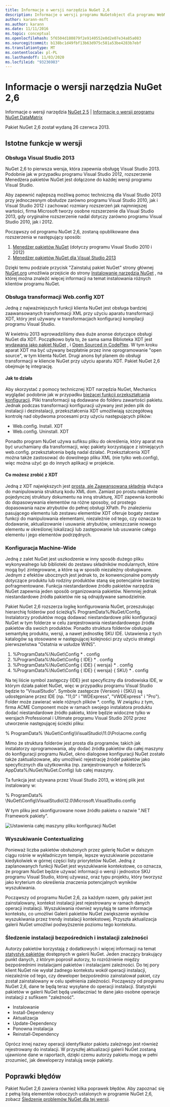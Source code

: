 ```yaml
---
title: Informacje o wersji narzędzia NuGet 2,6
description: Informacje o wersji programu NuGetobject dla programu WebMatrix, w tym znane problemy, poprawki błędów, dodane funkcje i DCR.
author: karann-msft
ms.author: karann
ms.date: 11/11/2016
ms.topic: conceptual
ms.openlocfilehash: 5f6504d180879f2e9140552e0d2e07e34a85a083
ms.sourcegitcommit: b138bc1d49fbf13b63d975c581a53be4283b7ebf
ms.translationtype: MT
ms.contentlocale: pl-PL
ms.lasthandoff: 11/03/2020
ms.locfileid: "93236983"
---
```

# <a name="nuget-26-release-notes"></a>Informacje o wersji narzędzia NuGet 2,6

Informacje o wersji narzędzia [NuGet 2,5](../release-notes/nuget-2.5.md)  |  [Informacje o wersji programu NuGet DataMatrix](../release-notes/nuget-2.6.1-for-webmatrix.md)

Pakiet NuGet 2,6 został wydaną 26 czerwca 2013.

## <a name="notable-features-in-the-release"></a>Istotne funkcje w wersji

### <a name="support-for-visual-studio-2013"></a>Obsługa Visual Studio 2013

NuGet 2,6 to pierwsza wersja, która zapewnia obsługę Visual Studio 2013. Podobnie jak w przypadku programu Visual Studio 2012, rozszerzenie Menedżera pakietów NuGet jest dołączone do każdej wersji programu Visual Studio.

Aby zapewnić najlepszą możliwą pomoc techniczną dla Visual Studio 2013 przy jednoczesnym obsłudze zarówno programu Visual Studio 2010, jak i Visual Studio 2012 i zachować rozmiary rozszerzeń jak najmniejszej wartości, firma Microsoft tworzy osobne rozszerzenie dla Visual Studio 2013, gdy oryginalne rozszerzenie nadal dotyczy zarówno programu Visual Studio 2010, jak i 2012.

Począwszy od programu NuGet 2,6, zostaną opublikowane dwa rozszerzenia w następujący sposób:

1. [Menedżer pakietów NuGet](https://marketplace.visualstudio.com/items?itemName=NuGetTeam.NuGetPackageManager) (dotyczy programu Visual Studio 2010 i 2012)
1. [Menedżer pakietów NuGet dla Visual Studio 2013](https://marketplace.visualstudio.com/items?itemName=NuGetTeam.NuGetPackageManagerforVisualStudio2013)

Dzięki temu podziale przycisk "Zainstaluj pakiet NuGet" strony głównej [NuGet.org](https://nuget.org) umożliwia przejście do strony [Instalowanie narzędzia NuGet](../install-nuget-client-tools.md) , na której można znaleźć więcej informacji na temat instalowania różnych klientów programu NuGet.

<a name="xdt"></a>

### <a name="xdt-webconfig-transformation-support"></a>Obsługa transformacji Web.config XDT

Jedną z najważniejszych funkcji klienta NuGet jest obsługa bardziej zaawansowanych transformacji XML przy użyciu aparatu transformacji XDT, który jest używany w transformacjach konfiguracji kompilacji programu Visual Studio.

W kwietniu 2013 wprowadziliśmy dwa duże anonse dotyczące obsługi NuGet dla XDT. Początkowo była to, że sama sama Biblioteka XDT jest [wydawana jako pakiet NuGet](https://nuget.org/packages/Microsoft.Web.Xdt) , i [Open Sourced in CodePlex](http://xdt.codeplex.com/). W tym kroku aparat XDT ma być używany bezpłatnie przez inne oprogramowanie "open source", w tym klienta NuGet. Drugi anons był planem do obsługi transformacji w kliencie NuGet przy użyciu aparatu XDT. Pakiet NuGet 2,6 obejmuje tę integrację.

#### <a name="how-it-works"></a>Jak to działa

Aby skorzystać z pomocy technicznej XDT narzędzia NuGet, Mechanics wyglądać podobnie jak w przypadku [bieżącej funkcji przekształcania konfiguracji](../create-packages/source-and-config-file-transformations.md).
Pliki transformacji są dodawane do folderu zawartości pakietu. Jednak podczas transformacji konfiguracji używany jest jeden plik do instalacji i dezinstalacji, przekształcenia XDT umożliwiają szczegółową kontrolę nad obydwoma procesami przy użyciu następujących plików:

- Web.config. Install. XDT
- Web.config. Uninstall. XDT

Ponadto program NuGet używa sufiksu pliku do określenia, który aparat ma być uruchamiany dla transformacji, więc pakiety korzystające z istniejących web.config. przekształcenia będą nadal działać. Przekształcenia XDT można także zastosować do dowolnego pliku XML (nie tylko web.config), więc można użyć go do innych aplikacji w projekcie.

#### <a name="what-you-can-do-with-xdt"></a>Co możesz zrobić z XDT

Jedną z XDT największych jest [prosta, ale Zaawansowana składnia](/previous-versions/aspnet/dd465326(v=vs.110)) służąca do manipulowania strukturą kodu XML dom. Zamiast po prostu nałożenie pojedynczej struktury dokumentu na inną strukturę, XDT zapewnia kontrolki do dopasowywania elementów na różne sposoby, od prostego dopasowania nazw atrybutów do pełnej obsługi XPath. Po znalezieniu pasującego elementu lub zestawu elementów XDT oferuje bogaty zestaw funkcji do manipulowania elementami, niezależnie od tego, czy oznacza to dodawanie, aktualizowanie i usuwanie atrybutów, umieszczanie nowego elementu w określonej lokalizacji lub zastępowanie lub usuwanie całego elementu i jego elementów podrzędnych.

### <a name="machine-wide-configuration"></a>Konfiguracja Machine-Wide

Jedną z zalet NuGet jest uszkodzenie w inny sposób dużego pliku wykonywalnego lub biblioteki do zestawu składników modularnych, które mogą być zintegrowane, a które są w sposób niezależny obsługiwane. Jednym z efektów ubocznych jest jednak to, że konwencjonalne pomysły dotyczące produktu lub rodziny produktów staną się potencjalnie bardziej pofragmentowane.
Funkcja niestandardowe źródło pakietów narzędzia NuGet zapewnia jeden sposób organizowania pakietów. Niemniej jednak niestandardowe źródła pakietów nie są odnajdywane samodzielnie.

Pakiet NuGet 2,6 rozszerza logikę konfigurowania NuGet, przeszukując hierarchię folderów pod ścieżką% ProgramData%/NuGet/Config. Instalatorzy produktów mogą dodawać niestandardowe pliki konfiguracji NuGet w tym folderze w celu zarejestrowania niestandardowego źródła pakietów dla swoich produktów. Ponadto struktura folderów obsługuje semantykę produktu, wersji, a nawet jednostkę SKU IDE. Ustawienia z tych katalogów są stosowane w następującej kolejności przy użyciu strategii pierwszeństwa "Ostatnia w usłudze WINS".

1. %ProgramData%\NuGet\Config \* . config
2. %ProgramData%\NuGet\Config \{ IDE} \* . config
3. %ProgramData%\NuGet\Config \{ IDE} \{ wersja} \* . config
4. %ProgramData%\NuGet\Config \{ IDE} \{ wersja} \{ SKU} \* . config

Na tej liście symbol zastępczy {IDE} jest specyficzny dla środowiska IDE, w którym działa pakiet NuGet, więc w przypadku programu Visual Studio będzie to "VisualStudio". Symbole zastępcze {Version} i {SKU} są udostępniane przez IDE (np. "11,0" i "WDExpress", "VWDExpress" i "Pro"). Folder może zawierać wiele różnych plików *. config.
W związku z tym, firma ACME Component może w ramach swojego instalatora produktu dodać niestandardowe źródło pakietu, które będzie widoczne tylko w wersjach Professional i Ultimate programu Visual Studio 2012 przez utworzenie następującej ścieżki pliku:

% ProgramData% \NuGet\Config\VisualStudio\11.0\Pro\acme.config

Mimo że struktura folderów jest prosta dla programów, takich jak instalatorzy oprogramowania, aby dodać źródła pakietów dla całej maszyny do konfiguracji programu NuGet, okno dialogowe konfiguracji NuGet zostało także zaktualizowane, aby umożliwić rejestrację źródeł pakietów jako specyficznych dla użytkownika (np. zarejestrowanych w folderze% AppData%/NuGet/NuGet.Config) lub całej maszyny.

Ta funkcja jest używana przez Visual Studio 2013, w której plik jest instalowany w:

% ProgramData% \NuGet\Config\VisualStudio\12.0\Microsoft.VisualStudio.config

W tym pliku jest skonfigurowane nowe źródło pakietu o nazwie ".NET Framework pakiety".

![Ustawienia całej maszyny pliku konfiguracji NuGet](./media/NuGet-Config-File-Machine-Wide.png)

### <a name="contextualizing-search"></a>Wyszukiwanie Contextualizing

Ponieważ liczba pakietów obsłużonych przez galerię NuGet w dalszym ciągu rośnie w wykładniczym tempie, lepsze wyszukiwanie pozostanie kiedykolwiek w górnej części listy priorytetów NuGet. Jedną z zaplanowanych funkcji NuGet jest wyszukiwanie kontekstowe, co oznacza, że program NuGet będzie używać informacji o wersji i jednostce SKU programu Visual Studio, której używasz, oraz typu projektu, który tworzysz jako kryterium do określenia znaczenia potencjalnych wyników wyszukiwania.

Począwszy od programu NuGet 2,6, za każdym razem, gdy pakiet jest zainstalowany, kontekst instalacji jest rejestrowany w ramach danych operacji instalacji.  Wyszukiwania również wysyłają te same informacje kontekstu, co umożliwi Galerii pakietów NuGet zwiększenie wyników wyszukiwania przez trendy instalacji kontekstowej.  Przyszła aktualizacja galerii NuGet umożliwi podwyższenie poziomu tego kontekstu.

### <a name="tracking-direct-installs-vs-dependency-installs"></a>Śledzenie instalacji bezpośrednich i instalacji zależności

Autorzy pakietów korzystają z dodatkowych i więcej informacji na temat [statystyk pakietów](http://blog.nuget.org/20130226/Introducing-Package-Statistics.html) dostępnych w galerii NuGet.  Jeden znaczący brakujący punkt danych, z którym poprosił autorzy, to rozróżnienie między bezpośrednimi instalacjami pakietów i instalacjami zależności.  Do tej pory klient NuGet nie wysłał żadnego kontekstu wokół operacji instalacji, niezależnie od tego, czy deweloper bezpośrednio zainstalował pakiet, czy został zainstalowany w celu spełnienia zależności.
Począwszy od programu NuGet 2,6, dane te będą teraz wysyłane do operacji instalacji.  Statystyki pakietów w galerii NuGet będą uwidaczniać te dane jako osobne operacje instalacji z sufiksem "zależność".

* Instalowanie
* Install-Dependency
* Aktualizacja
* Update-Dependency
* Ponowna instalacja
* Reinstall-Dependency

Oprócz innej nazwy operacji identyfikator pakietu zależnego jest również rejestrowany do instalacji.  W przyszłej aktualizacji galerii NuGet zostaną ujawnione dane w raportach, dzięki czemu autorzy pakietu mogą w pełni zrozumieć, jak deweloperzy instalują swoje pakiety.

## <a name="bug-fixes"></a>Poprawki błędów

Pakiet NuGet 2,6 zawiera również kilka poprawek błędów. Aby zapoznać się z pełną listą elementów roboczych ustalonych w programie NuGet 2,6, zobacz [Śledzenie problemów NuGet dla tej wersji](https://nuget.codeplex.com/workitem/list/advanced?keyword=&status=Closed&type=All&priority=All&release=NuGet%202.6&assignedTo=All&component=All&sortField=LastUpdatedDate&sortDirection=Descending&page=0&reasonClosed=All).